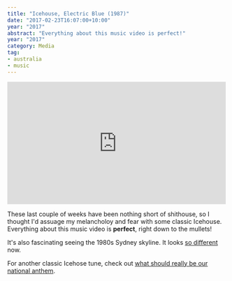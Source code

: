 ```yaml
---
title: "Icehouse, Electric Blue (1987)"
date: "2017-02-23T16:07:00+10:00"
year: "2017"
abstract: "Everything about this music video is perfect!"
year: "2017"
category: Media
tag:
- australia
- music
---
```

<p></p>

<iframe style="width:500px; height:281px" src="https://www.youtube.com/embed/dgfR3AKCAQI" frameborder="0" allowfullscreen></iframe>

These last couple of weeks have been nothing short of shithouse, so I thought I'd assuage my melancholoy and fear with some classic Icehouse. Everything about this music video is **perfect**, right down to the mullets!

It's also fascinating seeing the 1980s Sydney skyline. It looks [so different] now.

For another classic Icehose tune, check out [what should really be our national anthem].

[so different]: https://en.wikipedia.org/wiki/File:Sydney_2014_cropped.jpg
[what should really be our national anthem]: https://www.youtube.com/watch?v=3mkidP2OUCk

